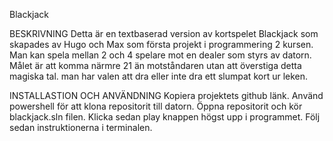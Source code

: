Blackjack

BESKRIVNING
Detta är en textbaserad version av kortspelet Blackjack som skapades av Hugo och Max som första projekt i programmering 2 kursen. Man kan spela mellan 2 och 4 spelare
mot en dealer som styrs av datorn. Målet är att komma närmre 21 än motståndaren utan att överstiga detta magiska tal. man har valen att dra eller inte dra ett slumpat
kort ur leken.

INSTALLASTION OCH ANVÄNDNING
Kopiera projektets github länk.
Använd powershell för att klona repositorit till datorn.
Öppna repositorit och kör blackjack.sln filen.
Klicka sedan play knappen högst upp i programmet.
Följ sedan instruktionerna i terminalen.
